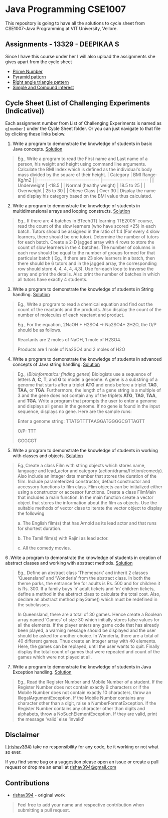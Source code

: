 # Java Programming CSE1007

This repository is going to have all the solutions to cycle sheet from CSE1007-Java Programming at VIT University, Vellore.

## Assignments - 13329 - DEEPIKAA S

Since I have this course under her I will also upload the assignments she gives apart from the cycle sheet

*  [Prime Number]()
*  [Pyramid pattern]()
*  [Right angle triangle pattern]()
*  [Simple and Comound interest]()

## Cycle Sheet (List of Challenging Experiments (Indicative))

Each assignment number from List of Challenging Experiments is named as `q[number]` under the Cycle Sheet folder. Or you can just navigate to that file by clicking these links below.

1. Write a program to demonstrate the knowledge of students in basic Java concepts. [Solution]()

>Eg., Write a program to read the First name and Last name of a person, his weight and height using command line arguments. Calculate the BMI Index which is defined as the individual's body mass divided by the square of their height.
>| Category | BMI Range-Kg/m2 |
>|------------------------------- |----------------------- |
>| Underweight | <18.5 |
>| Normal (healthy weight) | 18.5 to 25 |
>| Overweight | 25 to 30 |
>| Obese Class | Over 30 |
>Display the name and display his category based on the BMI value thus calculated.

  
2. Write a program to demonstrate the knowledge of students in multidimensional arrays and looping constructs. [Solution]()

> Eg., If there are 4 batches in BTech(IT) learning ‘ITE2005’ course, read the count of the slow learners (who have scored <25) in each batch. Tutors should be assigned in the ratio of 1:4 (For every 4 slow learners, there should be one tutor). Determine the number of tutors for each batch. Create a 2-D jagged array with 4 rows to store the count of slow learners in the 4 batches. The number of columns in each row should be equal to the number of groups formed for that particular batch ( Eg., If there are 23 slow learners in a batch, then there should be 6 tutors and in the jagged array, the corresponding row should store 4, 4, 4, 4, 4,3). Use for-each loop to traverse the array and print the details. Also print the number of batches in which all tutors have exactly 4 students.

3. Write a program to demonstrate the knowledge of students in String handling. [Solution]()

> Eg., Write a program to read a chemical equation and find out the
> count of the reactants and the products. Also display the count of the
> number of molecules of each reactant and product.
> 
> Eg., For the equation, 2NaOH + H2SO4 -> Na2SO4+ 2H2O,  the O/P  should
> be as follows.
> 
> Reactants are 2 moles of NaOH,  1 mole of H2SO4.
> 
> Products are 1 mole of Na2SO4 and 2 moles of H2O

4. Write a program to demonstrate the knowledge of students in advanced concepts of Java string handling. [Solution]()

> Eg., (_Bioinformatics: finding genes_) Biologists use a sequence of
> letters **A**, **C**, **T**, and **G** to model a genome. A gene is a
> substring of a genome that starts after a triplet **ATG** and ends
> before a triplet **TAG**, **TAA**, or **TGA**. Furthermore, the length
> of a gene string is a multiple of 3 and the gene does not contain any
> of the triplets **ATG**, **TAG**, **TAA**, and **TGA**. Write a
> program that prompts the user to enter a genome and displays all genes
> in the genome. If no gene is found in the input sequence, displays no
> gene. Here are the sample runs:
> 
> Enter a genome string: TTATGTTTTAAGGATGGGGCGTTAGTT
> 
> O/P:  TTT
> 
> GGGCGT

5. Write a program to demonstrate the knowledge of students in working with classes and objects. [Solution]()

> Eg.,Create a class Film with string objects which stores name,
> language and lead_actor and category (action/drama/fiction/comedy).
> Also include an integer data member that stores the duration of the
> film. Include parameterized constructor, default constructor and
> accessory functions to film class. Flim objects can be initialized
> either using a constructor or accessor functions. Create a class
> FilmMain that includes a main function. In the main function create a
> vector object that stores the information about the film as objects.
> Use the suitable methods of vector class to iterate the vector object
> to display the following
> 
> a. The English film(s) that has Arnold
> as its lead actor and that runs for shortest duration.
> 
> b. The Tamil film(s) with Rajini as
> lead actor.
> 
> c. All the comedy movies.

6 .Write a program to demonstrate the knowledge of students in creation of abstract classes and working with abstract methods. [Solution]()

> Eg., Define an abstract class ‘Themepark’ and inherit 2 classes
> ‘Queensland’ and ‘Wonderla’ from the abstract class. In both the theme
> parks, the entrance fee for adults is Rs. 500 and for children it is
> Rs. 300. If a family buys ‘n’ adult tickets and ‘m’ children tickets,
> define a method in the abstract class to calculate the total cost.
> Also, declare an abstract method playGame() which must be redefined in
> the subclasses.
> 
> In Queensland, there are a total of 30 games. Hence create a Boolean
> array named ‘Games’ of size 30 which initially stores false values for
> all the elements. If the player enters any game code that has already
> been played, a warning message should be displayed and the user should
> be asked for another choice.  In Wonderla, there are a total of 40
> different games. Thus create an integer array with 40 elements. Here,
> the games can be replayed, until the user wants to quit. Finally
> display the total count of games that were repeated and count of the
> games which were not played at all.

7. Write a program to demonstrate the knowledge of students in Java Exception handling. [Solution]()

> Eg., Read the Register Number and Mobile Number of a student. If the
> Register Number does not contain exactly 9 characters or if the Mobile
> Number does not contain exactly 10 characters, throw an
> IllegalArgumentException.  If the Mobile Number contains any character
> other than a digit, raise a NumberFormatException. If the Register
> Number contains any character other than digits and alphabets, throw a
> NoSuchElementException. If they are valid, print the message ‘valid’
> else ‘invalid’


## Disclaimer
[I (rishav394)](https://github.com/rishav394/) take no responsibility for any code, be it working or not what so ever.

If you find some bug or a suggestion please open an issue or create a pull request or drop me an email at rishav394@gmail.com

## Contributions

* [rishav394](https://github.com/rishav394/) - original work

> Feel free to add your name and respective contribution when submitting a pull request.